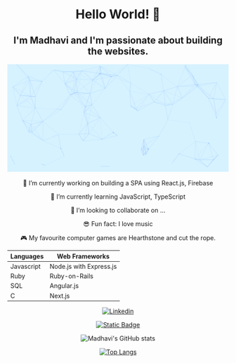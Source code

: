 <div align="center">

# Hello World! 👋

## I'm Madhavi and I'm passionate about building the websites.

[![Poster](./cool-background.png)][particles]

🔭 I’m currently working on building a SPA using React.js, Firebase 

🌱 I’m currently learning JavaScript, TypeScript

👯 I’m looking to collaborate on ...


😎 Fun fact: I love music 

🎮 My favourite computer games are Hearthstone and cut the rope.

| Languages  | Web Frameworks |
| ---------- | -------------- |
| Javascript | Node.js with Express.js     |
| Ruby       | Ruby-on-Rails  |
| SQL        | Angular.js     |
| C          |Next.js        |

[![Linkedin](https://img.shields.io/badge/MadhaviMeegahapola-blue?style=for-the-badge&logo=linkedin&logoColor=whiteMadhaviMeegahapola&colorB=00757b)][particles]

[![Static Badge](https://img.shields.io/badge/madie86-black?logo=codepen&label=Codepen&link=https%3A%2F%2Fcodepen.io%2Fmadie86)](https://codepen.io/madie86)

![Madhavi's GitHub stats](https://github-readme-stats.vercel.app/api?username=AkiMadi16&show_icons=true&theme=radical)

[![Top Langs](https://github-readme-stats.vercel.app/api/top-langs/?username=AkiMadi16&layout=pie)](https://github.com/AkiMadi16/github-readme-stats)

</div>

[particles]: https://www.linkedin.com/in/madhavi-m-014b79b2/
